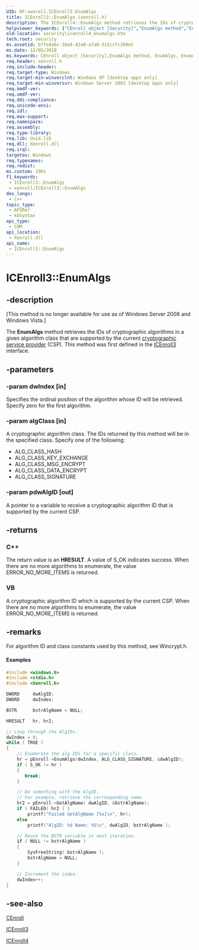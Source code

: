 ```yaml
---
UID: NF:xenroll.ICEnroll3.EnumAlgs
title: ICEnroll3::EnumAlgs (xenroll.h)
description: The ICEnroll4::EnumAlgs method retrieves the IDs of cryptographic algorithms in a given algorithm class that are supported by the current cryptographic service provider (CSP).
helpviewer_keywords: ["CEnroll object [Security]","EnumAlgs method","EnumAlgs","EnumAlgs method [Security]","EnumAlgs method [Security]","CEnroll object","EnumAlgs method [Security]","ICEnroll3 interface","EnumAlgs method [Security]","ICEnroll4 interface","ICEnroll3 interface [Security]","EnumAlgs method","ICEnroll3.EnumAlgs","ICEnroll3::EnumAlgs","ICEnroll4 interface [Security]","EnumAlgs method","ICEnroll4::EnumAlgs","security.icenroll4_enumalgs","xenroll/ICEnroll3::EnumAlgs","xenroll/ICEnroll4::EnumAlgs"]
old-location: security\icenroll4_enumalgs.htm
tech.root: security
ms.assetid: b7fe4abc-38e8-42a0-a7a0-312ccfc309e5
ms.date: 12/05/2018
ms.keywords: CEnroll object [Security],EnumAlgs method, EnumAlgs, EnumAlgs method [Security], EnumAlgs method [Security],CEnroll object, EnumAlgs method [Security],ICEnroll3 interface, EnumAlgs method [Security],ICEnroll4 interface, ICEnroll3 interface [Security],EnumAlgs method, ICEnroll3.EnumAlgs, ICEnroll3::EnumAlgs, ICEnroll4 interface [Security],EnumAlgs method, ICEnroll4::EnumAlgs, security.icenroll4_enumalgs, xenroll/ICEnroll3::EnumAlgs, xenroll/ICEnroll4::EnumAlgs
req.header: xenroll.h
req.include-header: 
req.target-type: Windows
req.target-min-winverclnt: Windows XP [desktop apps only]
req.target-min-winversvr: Windows Server 2003 [desktop apps only]
req.kmdf-ver: 
req.umdf-ver: 
req.ddi-compliance: 
req.unicode-ansi: 
req.idl: 
req.max-support: 
req.namespace: 
req.assembly: 
req.type-library: 
req.lib: Uuid.lib
req.dll: Xenroll.dll
req.irql: 
targetos: Windows
req.typenames: 
req.redist: 
ms.custom: 19H1
f1_keywords:
 - ICEnroll3::EnumAlgs
 - xenroll/ICEnroll3::EnumAlgs
dev_langs:
 - c++
topic_type:
 - APIRef
 - kbSyntax
api_type:
 - COM
api_location:
 - Xenroll.dll
api_name:
 - ICEnroll3::EnumAlgs
---
```


# ICEnroll3::EnumAlgs


## -description

<p class="CCE_Message">[This method is no longer available for use as of Windows Server 2008 and Windows Vista.]

The <b>EnumAlgs</b> method retrieves the IDs of cryptographic algorithms in a given algorithm class that are supported by the current <a href="/windows/desktop/SecGloss/c-gly">cryptographic service provider</a> (CSP).  This method was first defined in the <a href="/windows/desktop/api/xenroll/nn-xenroll-icenroll3">ICEnroll3</a> interface.

## -parameters

### -param dwIndex [in]

Specifies the ordinal position of the algorithm whose ID will be retrieved. Specify zero for the first algorithm.

### -param algClass [in]

A cryptographic algorithm class. The IDs returned by this method will be in the specified class. Specify one of the following:

<ul>
<li>ALG_CLASS_HASH</li>
<li>ALG_CLASS_KEY_EXCHANGE</li>
<li>ALG_CLASS_MSG_ENCRYPT</li>
<li>ALG_CLASS_DATA_ENCRYPT</li>
<li>ALG_CLASS_SIGNATURE</li>
</ul>

### -param pdwAlgID [out]

A pointer to a variable to receive a cryptographic algorithm ID that is supported by the current CSP.

## -returns

<h3>C++</h3>
 The return value is an <b>HRESULT</b>. A value of S_OK indicates success. When there are no more algorithms to enumerate, the value ERROR_NO_MORE_ITEMS is returned.

<h3>VB</h3>
 A cryptographic algorithm ID which is supported by the current CSP. When there are no more algorithms to enumerate, the value ERROR_NO_MORE_ITEMS is returned.

## -remarks

For algorithm ID and class constants used by this method, see Wincrypt.h.


#### Examples


```cpp
#include <windows.h>
#include <stdio.h>
#include <Xenroll.h>

DWORD     dwAlgID;
DWORD     dwIndex;

BSTR      bstrAlgName = NULL;

HRESULT   hr, hr2;

// Loop through the AlgIDs.
dwIndex = 0;
while ( TRUE )
{
    // Enumerate the alg IDs for a specific class.
    hr = pEnroll->EnumAlgs(dwIndex, ALG_CLASS_SIGNATURE, &dwAlgID);
    if ( S_OK != hr )
    {
       break;
    }

    // Do something with the AlgID.
    // For example, retrieve the corresponding name.
    hr2 = pEnroll->GetAlgName( dwAlgID, &bstrAlgName);
    if ( FAILED( hr2 ) )    
        printf("Failed GetAlgName [%x]\n", hr);
    else
        printf("AlgID: %d Name: %S\n", dwAlgID, bstrAlgName );

    // Reuse the BSTR variable in next iteration.
    if ( NULL != bstrAlgName )
    {
        SysFreeString( bstrAlgName );
        bstrAlgName = NULL;
    }

    // Increment the index.
    dwIndex++;
}


```

## -see-also

<a href="/previous-versions/windows/desktop/legacy/aa376007(v=vs.85)">CEnroll</a>



<a href="/windows/desktop/api/xenroll/nn-xenroll-icenroll3">ICEnroll3</a>



<a href="/windows/desktop/api/xenroll/nn-xenroll-icenroll4">ICEnroll4</a>


